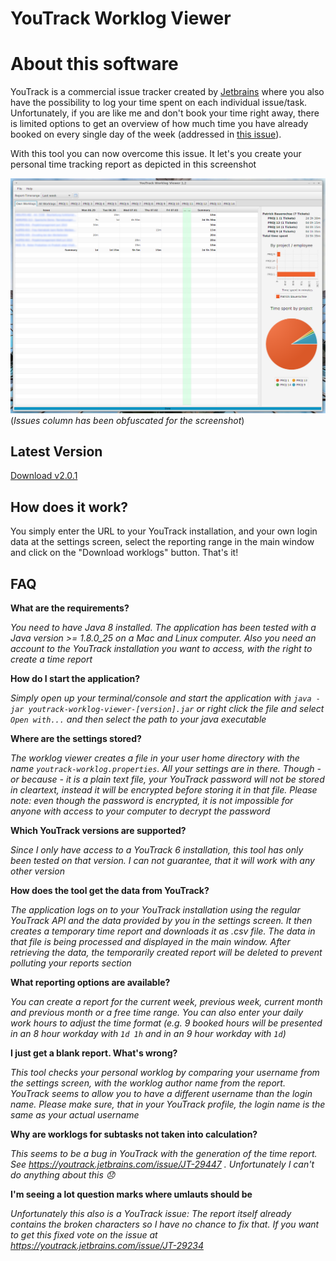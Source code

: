 YouTrack Worklog Viewer
=======================

# About this software
YouTrack is a commercial issue tracker created by [Jetbrains](https://www.jetbrains.com/youtrack/) where you also have the possibility to log your time spent on each individual issue/task. Unfortunately, if you are like me and don't book your time right away, there is limited options to get an overview of how much time you have already booked on every single day of the week (addressed in [this issue](https://youtrack.jetbrains.com/issue/JT-29224)).

With this tool you can now overcome this issue. It let's you create your personal time tracking report as depicted in this screenshot

![Screenshot of the report](https://raw.githubusercontent.com/pbauerochse/youtrack-worklog-viewer/master/screenshot.png) (*Issues column has been obfuscated for the screenshot*)

## Latest Version

[Download v2.0.1](https://github.com/pbauerochse/youtrack-worklog-viewer/releases/tag/2.0.1)

## How does it work?
You simply enter the URL to your YouTrack installation, and your own login data at the settings screen, select the reporting range in the main window and click on the "Download worklogs" button. That's it!

## FAQ

**What are the requirements?**

*You need to have Java 8 installed. The application has been tested with a Java version >= 1.8.0_25 on a Mac and Linux computer. Also you need an account to the YouTrack installation you want to access, with the right to create a time report*

**How do I start the application?**

*Simply open up your terminal/console and start the application with `java -jar youtrack-worklog-viewer-[version].jar` or right click the file and select `Open with...` and then select the path to your java executable*

**Where are the settings stored?**

*The worklog viewer creates a file in your user home directory with the name `youtrack-worklog.properties`. All your settings are in there. Though - or because - it is a plain text file, your YouTrack password will not be stored in cleartext, instead it will be encrypted before storing it in that file. Please note: even though the password is encrypted, it is not impossible for anyone with access to your computer to decrypt the password*

**Which YouTrack versions are supported?**

*Since I only have access to a YouTrack 6 installation, this tool has only been tested on that version. I can not guarantee, that it will work with any other version*

**How does the tool get the data from YouTrack?**

*The application logs on to your YouTrack installation using the regular YouTrack API and the data provided by you in the settings screen. It then creates a temporary time report and downloads it as .csv file. The data in that file is being processed and displayed in the main window. After retrieving the data, the temporarily created report will be deleted to prevent polluting your reports section*

**What reporting options are available?**

*You can create a report for the current week, previous week, current month and previous month or a free time range. You can also enter your daily work hours to adjust the time format (e.g. 9 booked hours will be presented in an 8 hour workday with `1d 1h` and in an 9 hour workday with `1d`)*  

**I just get a blank report. What's wrong?**

*This tool checks your personal worklog by comparing your username from the settings screen, with the worklog author name from the report. YouTrack seems to allow you to have a different username than the login name. Please make sure, that in your YouTrack profile, the login name is the same as your actual username*

**Why are worklogs for subtasks not taken into calculation?**

*This seems to be a bug in YouTrack with the generation of the time report. See https://youtrack.jetbrains.com/issue/JT-29447 . Unfortunately I can't do anything about this :disappointed:*

**I'm seeing a lot question marks where umlauts should be**

*Unfortunately this also is a YouTrack issue: The report itself already contains the broken characters so I have no chance to fix that. If you want to get this fixed vote on the issue at https://youtrack.jetbrains.com/issue/JT-29234*
